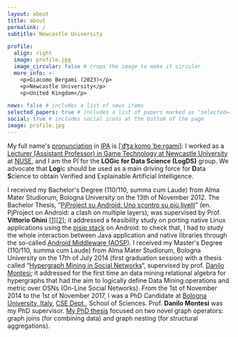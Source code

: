 ```yaml
---
layout: about
title: about
permalink: /
subtitle: Newcastle University

profile:
  align: right
  image: profile.jpg
  image_circular: false # crops the image to make it circular
  more_info: >-
    <p>Giacomo Bergami (2023)</p>
    <p>Newcastle University</p>
    <p>United Kingdom</p>

news: false # includes a list of news items
selected_papers: true # includes a list of papers marked as "selected={true}"
social: true # includes social icons at the bottom of the page
image: profile.jpg
---
```


My full name's [pronunciation](http://ipa-reader.xyz/?text=%CB%88d%CA%92a%CB%90komo%20%CB%88be%3Argami&voice=Carla) in [IPA](https://en.wikipedia.org/wiki/International_Phonetic_Alphabet) is [[ˈd͡ʒaːkomo ˈbe:rgami]](http://ipa-reader.xyz/?text=%CB%88d%CA%92a%3Akomo%20%CB%88be%3Argami&voice=Carla): I worked as a [Lecturer (Assistant Professor) in Game Technology at Newcastle University](https://web.archive.org/web/20251020102458/https://www.ncl.ac.uk/computing/people/profile/giacomobergami.html) at [NUSE](https://web.archive.org/web/20251020101451/https://www.ncl.ac.uk/computing/people/nuse/), and I am the PI for the **LOGic for Data Science (LogDS)** group. We advocate that **Log**ic should be used as a main driving force for **D**ata **S**cience to obtain Verified and Explainable Artificial Intelligence.


I received my Bachelor's Degree (110/110, summa cum Laude) from Alma Mater Studiorum, Bologna University on the 13th of November 2012. The Bachelor Thesis,  “[PjProject su Android: Uno scontro su più livelli](http://amslaurea.unibo.it/4441/1/bergami_giacomo_tesi.pdf)” (en. PjProject on Android: a clash on multiple layers), was supervised by Prof. **Vittorio Ghini** [[1]](http://www.cs.unibo.it/~ghini/)[[2]](http://www.cs.unibo.it/~ghini/didattica/sistemimobili/BergamiGiacomo/index.html); it addressed a feasibility study on porting native Linux applications using the [pjsip stack](http://www.pjsip.org/) on Android: to check that, I had to study the whole interaction between Java application and native libraries through the so-called [Android Middleware (AOSP)](https://source.android.com/source/).
I received my Master's Degree (110/110, summa cum Laude) from Alma Mater Studiorum, Bologna University on the 17th of July 2014 (first graduation session) with a thesis called “[Hypergraph Mining in Social Networks](http://amslaurea.unibo.it/7106/1/main.pdf)“, supervised by prof. [Danilo Montesi](http://cs.unibo.it/~montesi); it addressed for the first time an data mining relational algebra for hypergraphs that had the aim to logically define Data Mining operations and metric over OSNs (On-Line Social Networks).
From the 1st of November 2014 to the 1st of November 2017, I was a PhD Candidate at [Bologna University, Italy](http://www.unibo.it), [CSE Dept.](http://www.informatica.unibo.it/it), School of Sciences. Prof. **Danilo Montesi** was my PhD supervisor. [My PhD thesis](https://amsdottorato.unibo.it/8348/1/bergami_giacomo_tesi.pdf) focused on two novel graph operators: graph joins (for combining data) and graph nesting (for structural aggregations).
